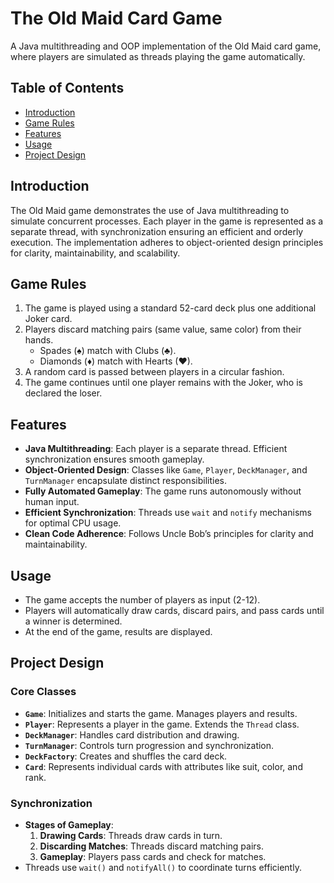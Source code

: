 # The Old Maid Card Game

A Java multithreading and OOP implementation of the Old Maid card game, where players are simulated as threads playing the game automatically.

## Table of Contents
- [Introduction](#introduction)
- [Game Rules](#game-rules)
- [Features](#features)
- [Usage](#usage)
- [Project Design](#project-design)
  
## Introduction

The Old Maid game demonstrates the use of Java multithreading to simulate concurrent processes. Each player in the game is represented as a separate thread, with synchronization ensuring an efficient and orderly execution. The implementation adheres to object-oriented design principles for clarity, maintainability, and scalability.

## Game Rules

1. The game is played using a standard 52-card deck plus one additional Joker card.
2. Players discard matching pairs (same value, same color) from their hands.
   - Spades (♠) match with Clubs (♣).
   - Diamonds (♦) match with Hearts (♥).
3. A random card is passed between players in a circular fashion.
4. The game continues until one player remains with the Joker, who is declared the loser.

## Features

- **Java Multithreading**: Each player is a separate thread. Efficient synchronization ensures smooth gameplay.
- **Object-Oriented Design**: Classes like `Game`, `Player`, `DeckManager`, and `TurnManager` encapsulate distinct responsibilities.
- **Fully Automated Gameplay**: The game runs autonomously without human input.
- **Efficient Synchronization**: Threads use `wait` and `notify` mechanisms for optimal CPU usage.
- **Clean Code Adherence**: Follows Uncle Bob’s principles for clarity and maintainability.

## Usage

-   The game accepts the number of players as input (2-12).
-   Players will automatically draw cards, discard pairs, and pass cards until a winner is determined.
-   At the end of the game, results are displayed.

Project Design
--------------

### Core Classes

-   **`Game`**: Initializes and starts the game. Manages players and results.
-   **`Player`**: Represents a player in the game. Extends the `Thread` class.
-   **`DeckManager`**: Handles card distribution and drawing.
-   **`TurnManager`**: Controls turn progression and synchronization.
-   **`DeckFactory`**: Creates and shuffles the card deck.
-   **`Card`**: Represents individual cards with attributes like suit, color, and rank.

### Synchronization

-   **Stages of Gameplay**:
    1.  **Drawing Cards**: Threads draw cards in turn.
    2.  **Discarding Matches**: Threads discard matching pairs.
    3.  **Gameplay**: Players pass cards and check for matches.
-   Threads use `wait()` and `notifyAll()` to coordinate turns efficiently.
